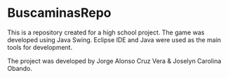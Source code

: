 # BuscaminasRepo
This is a repository created for a high school project.
The game was developed using Java Swing.
Eclipse IDE and Java were used as the main tools for development.

The project was developed by Jorge Alonso Cruz Vera & Joselyn Carolina Obando.
